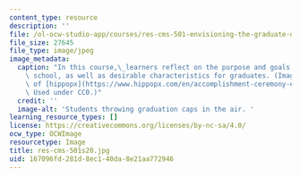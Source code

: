 ```yaml
---
content_type: resource
description: ''
file: /ol-ocw-studio-app/courses/res-cms-501-envisioning-the-graduate-of-the-future-spring-2020/167096fd281d8ec140da8e21aa772946_res-cms-501s20.jpg
file_size: 27645
file_type: image/jpeg
image_metadata:
  caption: "In this course,\_learners reflect on the purpose and goals of secondary\
    \ school, as well as desirable characteristics for graduates. (Image courtesy\
    \ of [hippopx](https://www.hippopx.com/en/accomplishment-ceremony-education-graduation-group-hats-people-310085).\
    \ Used under CC0.)"
  credit: ''
  image-alt: 'Students throwing graduation caps in the air. '
learning_resource_types: []
license: https://creativecommons.org/licenses/by-nc-sa/4.0/
ocw_type: OCWImage
resourcetype: Image
title: res-cms-501s20.jpg
uid: 167096fd-281d-8ec1-40da-8e21aa772946
---
```

